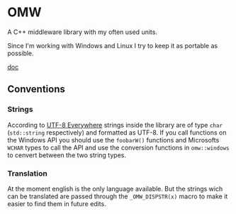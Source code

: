 # OMW

A C++ middleware library with my often used units.

Since I'm working with Windows and Linux I try to keep it as portable as possible.

[doc](https://static.oblaser.ch/omw/doc/)



## Conventions

### Strings
According to [UTF-8 Everywhere](http://utf8everywhere.org/) strings inside the library are of type `char`
(`std::string` respectively) and formatted as UTF-8. If you call functions on the Windows API you
should use the `foobarW()` functions and Microsofts `WCHAR` types to call the API and
use the conversion functions in `omw::windows` to cenvert between the two string types.

### Translation
At the moment english is the only language available. But the strings wich can be translated are passed through the `_OMW_DISPSTR(x)` macro to make it easier to find them in future edits.
